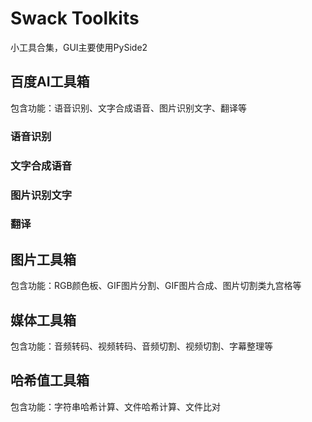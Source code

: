 # Swack Toolkits

小工具合集，GUI主要使用PySide2


## 百度AI工具箱

包含功能：语音识别、文字合成语音、图片识别文字、翻译等

### 语音识别

### 文字合成语音

### 图片识别文字

### 翻译

## 图片工具箱

包含功能：RGB颜色板、GIF图片分割、GIF图片合成、图片切割类九宫格等


## 媒体工具箱

包含功能：音频转码、视频转码、音频切割、视频切割、字幕整理等


## 哈希值工具箱

包含功能：字符串哈希计算、文件哈希计算、文件比对
